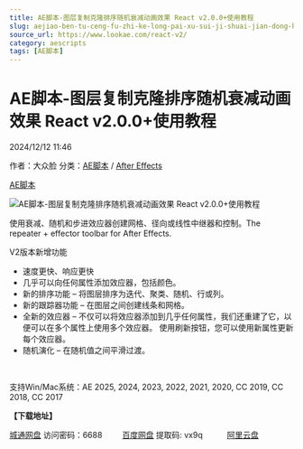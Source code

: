```yaml
---
title: AE脚本-图层复制克隆排序随机衰减动画效果 React v2.0.0+使用教程
slug: aejiao-ben-tu-ceng-fu-zhi-ke-long-pai-xu-sui-ji-shuai-jian-dong-hua-xiao-guo-react-v2-0-0-shi-yong-jiao-cheng
source_url: https://www.lookae.com/react-v2/
category: aescripts
tags: [AE脚本]
---
```

# AE脚本-图层复制克隆排序随机衰减动画效果 React v2.0.0+使用教程

2024/12/12 11:46

作者：大众脸
分类：[AE脚本](https://www.lookae.com/after-effects/aescripts/) / [After Effects](https://www.lookae.com/after-effects/)

[AE脚本](https://www.lookae.com/tag/ae%e8%84%9a%e6%9c%ac/)

![AE脚本-图层复制克隆排序随机衰减动画效果 React v2.0.0+使用教程](https://www.lookae.com/wp-content/uploads/2024/12/React-2.jpg "AE脚本-图层复制克隆排序随机衰减动画效果 React v2.0.0+使用教程-LookAE.com")

使用衰减、随机和步进效应器创建网格、径向或线性中继器和控制。The repeater + effector toolbar for After Effects.

V2版本新增功能

* 速度更快、响应更快
* 几乎可以向任何属性添加效应器，包括颜色。
* 新的排序功能 – 将图层排序为迭代、聚类、随机、行或列。
* 新的跟踪器功能 – 在图层之间创建线条和网格。
* 全新的效应器 – 不仅可以将效应器添加到几乎任何属性，我们还重建了它，以便可以在多个属性上使用多个效应器。 使用刷新按钮，您可以使用新属性更新每个效应器。
* 随机演化 – 在随机值之间平滑过渡。

[﻿﻿﻿](http://cloud.video.taobao.com/play/u/null/p/1/e/6/t/1/498376988089.mp4)

支持Win/Mac系统：AE 2025, 2024, 2023, 2022, 2021, 2020, CC 2019, CC 2018, CC 2017

**【下载地址】**

[城通网盘](https://url70.ctfile.com/f/2827370-1435457602-808456?p=4431) 访问密码：6688         [百度网盘](https://pan.baidu.com/s/1_YNh0Wg6dZ4AZz2rNDFzbg?pwd=vx9q) 提取码: vx9q           [阿里云盘](https://www.alipan.com/s/1L1HPGy8vYb)
